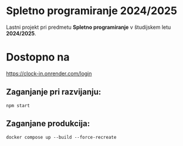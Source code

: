 # Spletno programiranje 2024/2025

Lastni projekt pri predmetu **Spletno programiranje** v študijskem letu **2024/2025**.

# Dostopno na
https://clock-in.onrender.com/login

## Zaganjanje pri razvijanju:

```
npm start
```

## Zaganjane produkcija:

```
docker compose up --build --force-recreate
```
